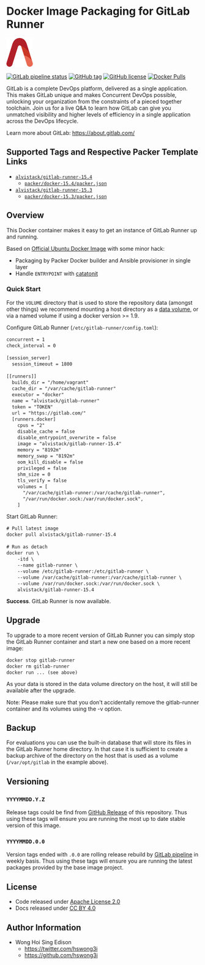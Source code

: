 # Docker Image Packaging for GitLab Runner

<a href="https://alvistack.com" title="AlviStack" target="_blank"><img src="/alvistack.svg" height="75" alt="AlviStack"></a>

[![GitLab pipeline status](https://img.shields.io/gitlab/pipeline/alvistack/docker-gitlab-runner/master)](https://gitlab.com/alvistack/docker-gitlab-runner/-/pipelines)
[![GitHub tag](https://img.shields.io/github/tag/alvistack/docker-gitlab-runner.svg)](https://github.com/alvistack/docker-gitlab-runner/tags)
[![GitHub license](https://img.shields.io/github/license/alvistack/docker-gitlab-runner.svg)](https://github.com/alvistack/docker-gitlab-runner/blob/master/LICENSE)
[![Docker Pulls](https://img.shields.io/docker/pulls/alvistack/gitlab-runner-15.4.svg)](https://hub.docker.com/r/alvistack/gitlab-runner-15.4)

GitLab is a complete DevOps platform, delivered as a single application. This makes GitLab unique and makes Concurrent DevOps possible, unlocking your organization from the constraints of a pieced together toolchain. Join us for a live Q\&A to learn how GitLab can give you unmatched visibility and higher levels of efficiency in a single application across the DevOps lifecycle.

Learn more about GitLab: <https://about.gitlab.com/>

## Supported Tags and Respective Packer Template Links

  - [`alvistack/gitlab-runner-15.4`](https://hub.docker.com/r/alvistack/gitlab-runner-15.4)
      - [`packer/docker-15.4/packer.json`](https://github.com/alvistack/docker-gitlab-runner/blob/master/packer/docker-15.4/packer.json)
  - [`alvistack/gitlab-runner-15.3`](https://hub.docker.com/r/alvistack/gitlab-runner-15.3)
      - [`packer/docker-15.3/packer.json`](https://github.com/alvistack/docker-gitlab-runner/blob/master/packer/docker-15.3/packer.json)

## Overview

This Docker container makes it easy to get an instance of GitLab Runner up and running.

Based on [Official Ubuntu Docker Image](https://hub.docker.com/_/ubuntu/) with some minor hack:

  - Packaging by Packer Docker builder and Ansible provisioner in single layer
  - Handle `ENTRYPOINT` with [catatonit](https://github.com/openSUSE/catatonit)

### Quick Start

For the `VOLUME` directory that is used to store the repository data (amongst other things) we recommend mounting a host directory as a [data volume](https://docs.docker.com/engine/tutorials/dockervolumes/#/data-volumes), or via a named volume if using a docker version \>= 1.9.

Configure GitLab Runner (`/etc/gitlab-runner/config.toml`):

    concurrent = 1
    check_interval = 0
    
    [session_server]
      session_timeout = 1800
    
    [[runners]]
      builds_dir = "/home/vagrant"
      cache_dir = "/var/cache/gitlab-runner"
      executor = "docker"
      name = "alvistack/gitlab-runner"
      token = "TOKEN"
      url = "https://gitlab.com/"
      [runners.docker]
        cpus = "2"
        disable_cache = false
        disable_entrypoint_overwrite = false
        image = "alvistack/gitlab-runner-15.4"
        memory = "8192m"
        memory_swap = "8192m"
        oom_kill_disable = false
        privileged = false
        shm_size = 0
        tls_verify = false
        volumes = [
          "/var/cache/gitlab-runner:/var/cache/gitlab-runner",
          "/var/run/docker.sock:/var/run/docker.sock",
        ]

Start GitLab Runner:

    # Pull latest image
    docker pull alvistack/gitlab-runner-15.4
    
    # Run as detach
    docker run \
        -itd \
        --name gitlab-runner \
        --volume /etc/gitlab-runner:/etc/gitlab-runner \
        --volume /var/cache/gitlab-runner:/var/cache/gitlab-runner \
        --volume /var/run/docker.sock:/var/run/docker.sock \
        alvistack/gitlab-runner-15.4

**Success**. GitLab Runner is now available.

## Upgrade

To upgrade to a more recent version of GitLab Runner you can simply stop the GitLab Runner container and start a new one based on a more recent image:

    docker stop gitlab-runner
    docker rm gitlab-runner
    docker run ... (see above)

As your data is stored in the data volume directory on the host, it will still be available after the upgrade.

Note: Please make sure that you don't accidentally remove the gitlab-runner container and its volumes using the -v option.

## Backup

For evaluations you can use the built-in database that will store its files in the GitLab Runner home directory. In that case it is sufficient to create a backup archive of the directory on the host that is used as a volume (`/var/opt/gitlab` in the example above).

## Versioning

### `YYYYMMDD.Y.Z`

Release tags could be find from [GitHub Release](https://github.com/alvistack/docker-gitlab-runner/tags) of this repository. Thus using these tags will ensure you are running the most up to date stable version of this image.

### `YYYYMMDD.0.0`

Version tags ended with `.0.0` are rolling release rebuild by [GitLab pipeline](https://gitlab.com/alvistack/docker-gitlab-runner/-/pipelines) in weekly basis. Thus using these tags will ensure you are running the latest packages provided by the base image project.

## License

  - Code released under [Apache License 2.0](LICENSE)
  - Docs released under [CC BY 4.0](http://creativecommons.org/licenses/by/4.0/)

## Author Information

  - Wong Hoi Sing Edison
      - <https://twitter.com/hswong3i>
      - <https://github.com/hswong3i>

